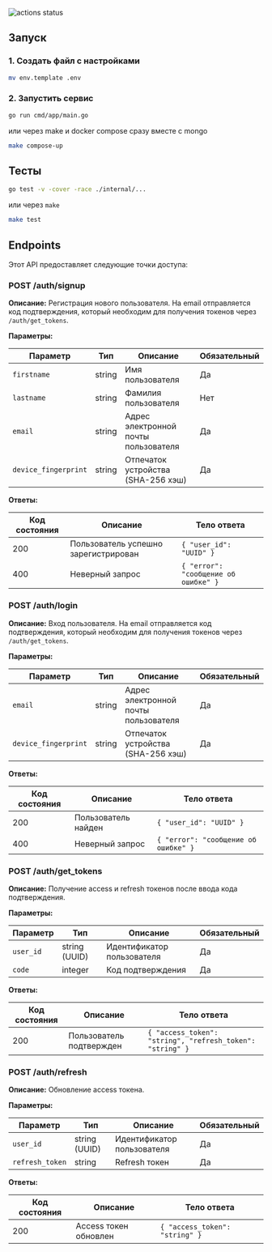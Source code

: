 ![actions status](https://github.com/We-ll-think-about-it-later/identity-service/actions/workflows/ci.yml/badge.svg)

## Запуск

### 1. Создать файл с настройками

```bash
mv env.template .env
```

### 2. Запустить сервис

```bash
go run cmd/app/main.go
```
или через make и docker compose сразу вместе с mongo
```bash
make compose-up
```

## Тесты

```bash
go test -v -cover -race ./internal/...
```

или через `make`

```bash
make test
```

## Endpoints

Этот API предоставляет следующие точки доступа:


### POST /auth/signup

**Описание:** Регистрация нового пользователя. На email отправляется код подтверждения, который необходим для получения токенов через `/auth/get_tokens`.

**Параметры:**

| Параметр | Тип | Описание | Обязательный |
|---|---|---|---|
| `firstname` | string | Имя пользователя | Да |
| `lastname` | string | Фамилия пользователя | Нет |
| `email` | string | Адрес электронной почты пользователя | Да |
| `device_fingerprint` | string | Отпечаток устройства (SHA-256 хэш) | Да |

**Ответы:**

| Код состояния | Описание | Тело ответа |
|---|---|---|
| 200 | Пользователь успешно зарегистрирован | `{ "user_id": "UUID" }` |
| 400 | Неверный запрос | `{ "error": "сообщение об ошибке" }` |


### POST /auth/login

**Описание:** Вход пользователя. На email отправляется код подтверждения, который необходим для получения токенов через `/auth/get_tokens`.

**Параметры:**

| Параметр | Тип | Описание | Обязательный |
|---|---|---|---|
| `email` | string | Адрес электронной почты пользователя | Да |
| `device_fingerprint` | string | Отпечаток устройства (SHA-256 хэш) | Да |

**Ответы:**

| Код состояния | Описание | Тело ответа |
|---|---|---|
| 200 | Пользователь найден | `{ "user_id": "UUID" }` |
| 400 | Неверный запрос | `{ "error": "сообщение об ошибке" }` |


### POST /auth/get_tokens

**Описание:** Получение access и refresh токенов после ввода кода подтверждения.

**Параметры:**

| Параметр | Тип | Описание | Обязательный |
|---|---|---|---|
| `user_id` | string (UUID) | Идентификатор пользователя | Да |
| `code` | integer | Код подтверждения | Да |

**Ответы:**

| Код состояния | Описание | Тело ответа |
|---|---|---|
| 200 | Пользователь подтвержден | `{ "access_token": "string", "refresh_token": "string" }` |


### POST /auth/refresh

**Описание:** Обновление access токена.

**Параметры:**

| Параметр | Тип | Описание | Обязательный |
|---|---|---|---|
| `user_id` | string (UUID) | Идентификатор пользователя | Да |
| `refresh_token` | string | Refresh токен | Да |

**Ответы:**

| Код состояния | Описание | Тело ответа |
|---|---|---|
| 200 | Access токен обновлен | `{ "access_token": "string" }` |
